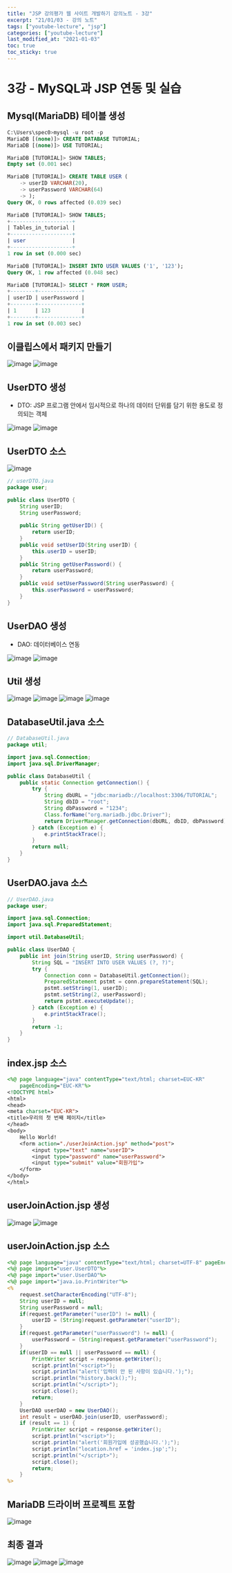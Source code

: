 ```yaml
---
title: "JSP 강의평가 웹 사이트 개발하기 강의노트 - 3강"
excerpt: "21/01/03 - 강의 노트"
tags: ["youtube-lecture", "jsp"]
categories: ["youtube-lecture"]
last_modified_at: "2021-01-03"
toc: true
toc_sticky: true
---
```

# 3강 - MySQL과 JSP 연동 및 실습

## Mysql(MariaDB) 테이블 생성
```sql
C:\Users\spec0>mysql -u root -p
MariaDB [(none)]> CREATE DATABASE TUTORIAL;
MariaDB [(none)]> USE TUTORIAL;

MariaDB [TUTORIAL]> SHOW TABLES;
Empty set (0.001 sec)

MariaDB [TUTORIAL]> CREATE TABLE USER (
    -> userID VARCHAR(20),
    -> userPassword VARCHAR(64)
    -> );
Query OK, 0 rows affected (0.039 sec)

MariaDB [TUTORIAL]> SHOW TABLES;
+--------------------+
| Tables_in_tutorial |
+--------------------+
| user               |
+--------------------+
1 row in set (0.000 sec)

MariaDB [TUTORIAL]> INSERT INTO USER VALUES ('1', '123');
Query OK, 1 row affected (0.048 sec)

MariaDB [TUTORIAL]> SELECT * FROM USER;
+--------+--------------+
| userID | userPassword |
+--------+--------------+
| 1      | 123          |
+--------+--------------+
1 row in set (0.003 sec)
```

## 이클립스에서 패키지 만들기
![image](https://user-images.githubusercontent.com/43688074/103469603-4574e580-4daa-11eb-8cf3-4ae775266dae.png)
![image](https://user-images.githubusercontent.com/43688074/103469606-502f7a80-4daa-11eb-81ba-be25a66c1124.png)

## UserDTO 생성
* DTO: JSP 프로그램 안에서 임시적으로 하나의 데이터 단위를 담기 위한 용도로 정의되는 객체

![image](https://user-images.githubusercontent.com/43688074/103469621-9389e900-4daa-11eb-9eed-c6bfe6402912.png)
![image](https://user-images.githubusercontent.com/43688074/103469623-9a186080-4daa-11eb-90d5-5cf81aa5abc0.png)

## UserDTO 소스
![image](https://user-images.githubusercontent.com/43688074/103469664-fda28e00-4daa-11eb-94c7-c6ebeae31159.png)

```java
// userDTO.java
package user;

public class UserDTO {
	String userID;
	String userPassword;
	
	public String getUserID() {
		return userID;
	}
	public void setUserID(String userID) {
		this.userID = userID;
	}
	public String getUserPassword() {
		return userPassword;
	}
	public void setUserPassword(String userPassword) {
		this.userPassword = userPassword;
	}
}
```

## UserDAO 생성
* DAO: 데이터베이스 연동

![image](https://user-images.githubusercontent.com/43688074/103469682-422e2980-4dab-11eb-86b6-eac77e1f40df.png)
![image](https://user-images.githubusercontent.com/43688074/103469697-5eca6180-4dab-11eb-8ad8-5bc8c0494343.png)

## Util 생성
![image](https://user-images.githubusercontent.com/43688074/103469717-9df8b280-4dab-11eb-8279-5038a554f396.png)
![image](https://user-images.githubusercontent.com/43688074/103469729-c41e5280-4dab-11eb-8284-9300c0b987e1.png)
![image](https://user-images.githubusercontent.com/43688074/103469734-e4e6a800-4dab-11eb-8443-a3a6289d7c5c.png)
![image](https://user-images.githubusercontent.com/43688074/103469742-fe87ef80-4dab-11eb-9b0d-e7852add77ee.png)

## DatabaseUtil.java 소스
```java
// DatabaseUtil.java
package util;

import java.sql.Connection;
import java.sql.DriverManager;

public class DatabaseUtil {
	public static Connection getConnection() {
		try {
			String dbURL = "jdbc:mariadb://localhost:3306/TUTORIAL";
			String dbID = "root";
			String dbPassword = "1234";
			Class.forName("org.mariadb.jdbc.Driver");
			return DriverManager.getConnection(dbURL, dbID, dbPassword);
		} catch (Exception e) {
			e.printStackTrace();
		}
		return null;
	}
}
```

## UserDAO.java 소스
```java
// UserDAO.java
package user;

import java.sql.Connection;
import java.sql.PreparedStatement;

import util.DatabaseUtil;

public class UserDAO {
	public int join(String userID, String userPassword) {
		String SQL = "INSERT INTO USER VALUES (?, ?)";
		try {
			Connection conn = DatabaseUtil.getConnection();
			PreparedStatement pstmt = conn.prepareStatement(SQL);
			pstmt.setString(1, userID);
			pstmt.setString(2, userPassword);
			return pstmt.executeUpdate();
		} catch (Exception e) {
			e.printStackTrace();
		}
		return -1;
	}
}
```

## index.jsp 소스
```jsp
<%@ page language="java" contentType="text/html; charset=EUC-KR"
    pageEncoding="EUC-KR"%>
<!DOCTYPE html>
<html>
<head>
<meta charset="EUC-KR">
<title>우리의 첫 번째 페이지</title>
</head>
<body>
	Hello World!
	<form action="./userJoinAction.jsp" method="post">
		<input type="text" name="userID">
		<input type="password" name="userPassword">
		<input type="submit" value="회원가입">
	</form>
</body>
</html>
```

## userJoinAction.jsp 생성
![image](https://user-images.githubusercontent.com/43688074/103469878-021c7600-4dae-11eb-8653-86e6f68c1e28.png)
![image](https://user-images.githubusercontent.com/43688074/103469871-f466f080-4dad-11eb-890d-c2cc7025d86c.png)


## userJoinAction.jsp 소스
```jsp
<%@ page language="java" contentType="text/html; charset=UTF-8" pageEncoding="UTF-8"%>
<%@ page import="user.UserDTO"%>
<%@ page import="user.UserDAO"%>
<%@ page import="java.io.PrintWriter"%>
<%
	request.setCharacterEncoding("UTF-8");
	String userID = null;
	String userPassword = null;
	if(request.getParameter("userID") != null) {
		userID = (String)request.getParameter("userID");
	}
	if(request.getParameter("userPassword") != null) {
		userPassword = (String)request.getParameter("userPassword");
	}
	if(userID == null || userPassword == null) {
		PrintWriter script = response.getWriter();
		script.println("<script>");
		script.println("alert('입력이 안 된 사항이 있습니다.');");
		script.println("history.back();");
		script.println("</script>");
		script.close();
		return;
	}
	UserDAO userDAO = new UserDAO();
	int result = userDAO.join(userID, userPassword);
	if (result == 1) {
		PrintWriter script = response.getWriter();
		script.println("<script>");
		script.println("alert('회원가입에 성공했습니다.');");
		script.println("location.href = 'index.jsp';");
		script.println("</script>");
		script.close();
		return;
	}
%>
```

## MariaDB 드라이버 프로젝트 포함
![image](https://user-images.githubusercontent.com/43688074/103470035-3f820300-4db0-11eb-9abe-66ca3df291bd.png)

## 최종 결과
![image](https://user-images.githubusercontent.com/43688074/103470052-81ab4480-4db0-11eb-82c9-717c872eabeb.png)
![image](https://user-images.githubusercontent.com/43688074/103470046-6f310b00-4db0-11eb-8a40-ba8bd5a9156d.png)
![image](https://user-images.githubusercontent.com/43688074/103470062-97b90500-4db0-11eb-98ad-87746a4e0a5d.png)
